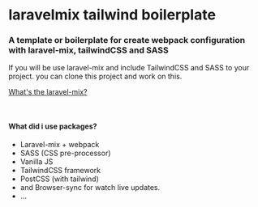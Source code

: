 # laravelmix tailwind boilerplate
### A template or boilerplate for create webpack configuration with laravel-mix, tailwindCSS and SASS

If you will be use laravel-mix and include TailwindCSS and SASS to your project. you can clone this project and work on this.

[What's the laravel-mix?](https://laravel-mix.com/)

<br />

#### What did i use packages?
- Laravel-mix + webpack
- SASS (CSS pre-processor)
- Vanilla JS
- TailwindCSS framework 
- PostCSS (with tailwind)
- and Browser-sync for watch live updates.
- ...


